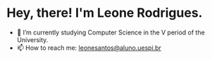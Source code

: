 

<!--
**LeoneRSantos/LeoneRSantos** is a ✨ _special_ ✨ repository because its `README.md` (this file) appears on your GitHub profile.

Here are some ideas to get you started:

- 🔭 I’m currently working on ...
- 🌱 I’m currently learning ...
- 👯 I’m looking to collaborate on ...
- 🤔 I’m looking for help with ...
- 💬 Ask me about ...
- 📫 How to reach me: ...
- 😄 Pronouns: ...
- ⚡ Fun fact: ...




-->
# Hey, there! I'm Leone Rodrigues.
- 🌱 I’m currently studying  Computer Science in the V period of the University.
-  📫 How to reach me: leonesantos@aluno.uespi.br
